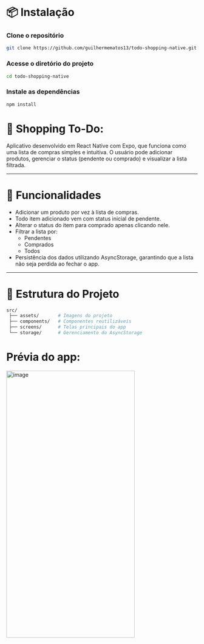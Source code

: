 # 📦 Instalação

### Clone o repositório

```bash
git clone https://github.com/guilhermematos13/todo-shopping-native.git
```

### Acesse o diretório do projeto

```bash
cd todo-shopping-native
```

### Instale as dependências

```bash
npm install
```

# 🛒 Shopping To-Do:

Aplicativo desenvolvido em React Native com Expo, que funciona como uma lista de compras simples e intuitiva.
O usuário pode adicionar produtos, gerenciar o status (pendente ou comprado) e visualizar a lista filtrada.

---

# 📱 Funcionalidades

- Adicionar um produto por vez à lista de compras.
- Todo item adicionado vem com status inicial de pendente.
- Alterar o status do item para comprado apenas clicando nele.
- Filtrar a lista por:
  - Pendentes
  - Comprados
  - Todos
- Persistência dos dados utilizando AsyncStorage, garantindo que a lista não seja perdida ao fechar o app.

---

# 📂 Estrutura do Projeto

```bash
src/
 ├── assets/       # Imagens do projeto
 ├── components/   # Componentes reutilizáveis
 ├── screens/      # Telas principais do app
 └── storage/      # Gerenciamento do AsyncStorage
```

# Prévia do app:
<img width="338" height="703" alt="image" src="https://github.com/user-attachments/assets/8fd79e12-cc95-4887-a79a-c14505c096e0" />

